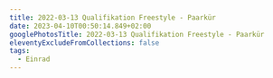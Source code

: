 ```yaml
---
title: 2022-03-13 Qualifikation Freestyle - Paarkür
date: 2023-04-10T00:50:14.849+02:00
googlePhotosTitle: 2022-03-13 Qualifikation Freestyle - Paarkür
eleventyExcludeFromCollections: false
tags:
  - Einrad
---
```

